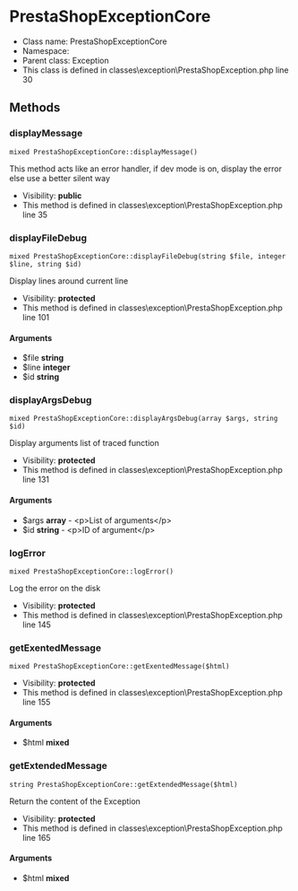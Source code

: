 PrestaShopExceptionCore
===============






* Class name: PrestaShopExceptionCore
* Namespace: 
* Parent class: Exception
* This class is defined in classes\exception\PrestaShopException.php line 30







Methods
-------


### displayMessage

    mixed PrestaShopExceptionCore::displayMessage()

This method acts like an error handler, if dev mode is on, display the error else use a better silent way



* Visibility: **public**
* This method is defined in classes\exception\PrestaShopException.php line 35




### displayFileDebug

    mixed PrestaShopExceptionCore::displayFileDebug(string $file, integer $line, string $id)

Display lines around current line



* Visibility: **protected**
* This method is defined in classes\exception\PrestaShopException.php line 101


#### Arguments
* $file **string**
* $line **integer**
* $id **string**



### displayArgsDebug

    mixed PrestaShopExceptionCore::displayArgsDebug(array $args, string $id)

Display arguments list of traced function



* Visibility: **protected**
* This method is defined in classes\exception\PrestaShopException.php line 131


#### Arguments
* $args **array** - &lt;p&gt;List of arguments&lt;/p&gt;
* $id **string** - &lt;p&gt;ID of argument&lt;/p&gt;



### logError

    mixed PrestaShopExceptionCore::logError()

Log the error on the disk



* Visibility: **protected**
* This method is defined in classes\exception\PrestaShopException.php line 145




### getExentedMessage

    mixed PrestaShopExceptionCore::getExentedMessage($html)





* Visibility: **protected**
* This method is defined in classes\exception\PrestaShopException.php line 155


#### Arguments
* $html **mixed**



### getExtendedMessage

    string PrestaShopExceptionCore::getExtendedMessage($html)

Return the content of the Exception



* Visibility: **protected**
* This method is defined in classes\exception\PrestaShopException.php line 165


#### Arguments
* $html **mixed**


